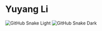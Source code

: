 # Yuyang Li

![GitHub Snake Light](https://raw.githubusercontent.com/YuyangLee/assets/snake.svg#gh-light-mode-only)
![GitHub Snake Dark](https://raw.githubusercontent.com/YuyangLee/assets/snake-dark.svg#gh-dark-mode-only)
